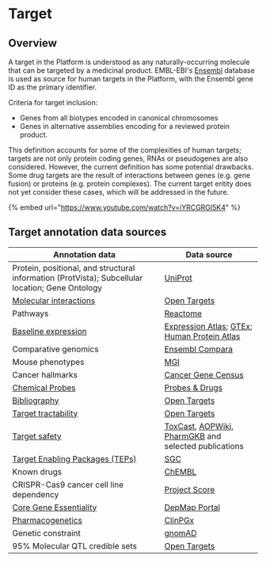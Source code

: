 # Target

## Overview

A target in the Platform is understood as any naturally-occurring molecule that can be targeted by a medicinal product. EMBL-EBI's [Ensembl](https://www.ensembl.org) database is used as source for human targets in the Platform, with the Ensembl gene ID as the primary identifier.&#x20;

Criteria for target inclusion:

* Genes from all biotypes encoded in canonical chromosomes
* Genes in alternative assemblies encoding for a reviewed protein product.

This definition accounts for some of the complexities of human targets; targets are not only protein coding genes, RNAs or pseudogenes are also considered. However, the current definition has some potential drawbacks. Some drug targets are the result of interactions between genes (e.g. gene fusion) or proteins (e.g. protein complexes). The current target entity does not yet consider these cases, which will be addressed in the future.

{% embed url="https://www.youtube.com/watch?v=iYRCGRGI5K4" %}

## Target annotation data sources

| Annotation data                                                                                  | Data source                                                                                                                                                            |
| ------------------------------------------------------------------------------------------------ | ---------------------------------------------------------------------------------------------------------------------------------------------------------------------- |
| Protein, positional, and structural information (ProtVista); Subcellular location; Gene Ontology | [UniProt](https://www.uniprot.org)                                                                                                                                     |
| [Molecular interactions](molecular-interactions.md)                                              | [Open Targets](molecular-interactions.md)                                                                                                                              |
| Pathways                                                                                         | [Reactome](https://reactome.org)                                                                                                                                       |
| [Baseline expression](baseline-expression.md)                                                    | [Expression Atlas](https://www.ebi.ac.uk/gxa/home); [GTEx](https://www.gtexportal.org/home/documentationPage); [Human Protein Atlas](http://www.proteinatlas.org)      |
| Comparative genomics                                                                             | [Ensembl Compara](https://www.ensembl.org/info/docs/api/compara/index.html)                                                                                            |
| Mouse phenotypes                                                                                 | [MGI](http://www.informatics.jax.org/phenotypes.shtml)                                                                                                                 |
| Cancer hallmarks                                                                                 | [Cancer Gene Census](https://cancer.sanger.ac.uk/census)                                                                                                               |
| [Chemical Probes](chemical-probes-and-teps.md)                                                   | [Probes & Drugs](https://www.probes-drugs.org)                                                                                                                         |
| [Bibliography](../bibliography.md)                                                               | [Open Targets](../bibliography.md)                                                                                                                                     |
| [Target tractability](tractability.md)                                                           | [Open Targets](tractability.md)                                                                                                                                        |
| [Target safety](safety.md)                                                                       | [ToxCast](https://www.epa.gov/chemical-research/toxicity-forecasting), [AOPWiki](https://aopwiki.org), [PharmGKB](https://www.pharmgkb.org/) and selected publications |
| [Target Enabling Packages (TEPs)](chemical-probes-and-teps.md)                                   | [SGC](https://www.thesgc.org/tep)                                                                                                                                      |
| Known drugs                                                                                      | [ChEMBL](https://www.ebi.ac.uk/chembl/)                                                                                                                                |
| CRISPR-Cas9 cancer cell line dependency                                                          | [Project Score](https://score.depmap.sanger.ac.uk)                                                                                                                     |
| [Core Gene Essentiality](https://platform-docs.opentargets.org/target/core-gene-essentiality)    | [DepMap Portal](https://depmap.org/portal/)                                                                                                                            |
| [Pharmacogenetics](https://platform-docs.opentargets.org/target/pharmacogenetics)                | [ClinPGx](https://www.clinpgx.org/)                                                                                                                                    |
| Genetic constraint                                                                               | [gnomAD](https://gnomad.broadinstitute.org)                                                                                                                            |
| 95% Molecular QTL credible sets                                                                  | [Open Targets ](../gentropy/fine-mapping.md)                                                                                                                           |
